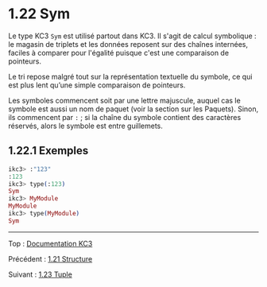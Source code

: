 # 1.22 Sym

Le type KC3 `Sym` est utilisé partout dans KC3. Il s'agit de calcul
symbolique : le magasin de triplets et les données reposent sur des
chaînes internées, faciles à comparer pour l'égalité puisque c'est une
comparaison de pointeurs.

Le tri repose malgré tout sur la représentation textuelle du symbole,
ce qui est plus lent qu’une simple comparaison de pointeurs.

Les symboles commencent soit par une lettre majuscule, auquel cas
le symbole est aussi un nom de paquet (voir la section sur les Paquets).
Sinon, ils commencent par `:` ; si la chaîne du symbole contient des
caractères réservés, alors le symbole est entre guillemets.

## 1.22.1 Exemples

```elixir
ikc3> :"123"
:123
ikc3> type(:123)
Sym
ikc3> MyModule
MyModule
ikc3> type(MyModule)
Sym
```

---

Top : [Documentation KC3](../)

Précédent : [1.21 Structure](1.21_Struct)

Suivant : [1.23 Tuple](1.23_Tuple)
